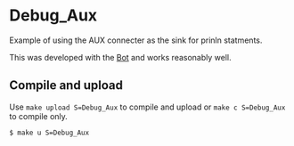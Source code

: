 # Debug_Aux

Example of using the AUX connecter as the
sink for prinln statments.

This was developed with the [Bot](https://chatgpt.com/share/68e938a2-96d4-800c-9c56-295256e4a1cb)
and works reasonably well.

## Compile and upload

Use `make upload S=Debug_Aux` to compile and upload
or `make c S=Debug_Aux` to compile only.
```
$ make u S=Debug_Aux
```

